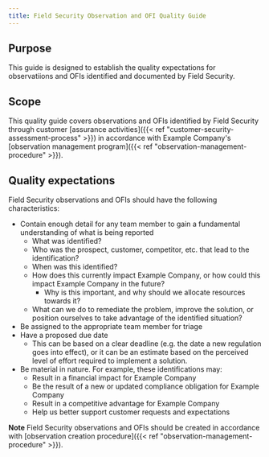 ```yaml
---
title: Field Security Observation and OFI Quality Guide
---
```


## Purpose

This guide is designed to establish the quality expectations for observatiions and OFIs identified and documented by Field Security.

## Scope

This quality guide covers observations and OFIs identified by Field Security through customer [assurance activities]({{< ref "customer-security-assessment-process" >}}) in accordance with Example Company's [observation management program]({{< ref "observation-management-procedure" >}}).

## Quality expectations

Field Security observations and OFIs should have the following characteristics:

- Contain enough detail for any team member to gain a fundamental understanding of what is being reported
  - What was identified?
  - Who was the prospect, customer, competitor, etc. that lead to the identification?
  - When was this identified?
  - How does this currently impact Example Company, or how could this impact Example Company in the future?
    - Why is this important, and why should we allocate resources towards it?
  - What can we do to remediate the problem, improve the solution, or position ourselves to take advantage of the identified situation?
- Be assigned to the appropriate team member for triage
- Have a proposed due date
  - This can be based on a clear deadline (e.g. the date a new regulation goes into effect), or it can be an estimate based on the perceived level of effort required to implement a solution.
- Be material in nature. For example, these identifications may:
  - Result in a financial impact for Example Company
  - Be the result of a new or updated compliance obligation for Example Company
  - Result in a competitive advantage for Example Company
  - Help us better support customer requests and expectations

**Note** Field Security observations and OFIs should be created in accordance with [observation creation procedure]({{< ref "observation-management-procedure" >}}).
